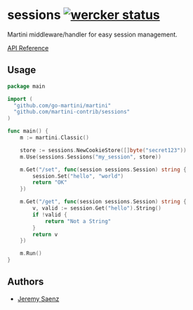 # sessions [![wercker status](https://app.wercker.com/status/af92c7633124fffea8984e48ee0c418b "wercker status")](https://app.wercker.com/project/bykey/af92c7633124fffea8984e48ee0c418b)
Martini middleware/handler for easy session management.

[API Reference](http://godoc.org/github.com/martini-contrib/sessions)

## Usage

~~~ go
package main

import (
  "github.com/go-martini/martini"
  "github.com/martini-contrib/sessions"
)

func main() {
	m := martini.Classic()

	store := sessions.NewCookieStore([]byte("secret123"))
	m.Use(sessions.Sessions("my_session", store))

	m.Get("/set", func(session sessions.Session) string {
		session.Set("hello", "world")
		return "OK"
	})

	m.Get("/get", func(session sessions.Session) string {
		v, valid := session.Get("hello").String()
		if !valid {
			return "Not a String"
		}
		return v
	})

	m.Run()
}

~~~

## Authors
* [Jeremy Saenz](http://github.com/codegangsta)
